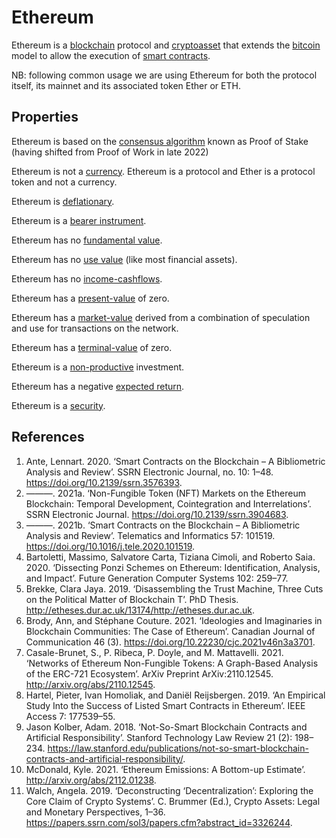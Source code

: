 # Ethereum

Ethereum is a [blockchain](blockchain.md) protocol and [cryptoasset](cryptoasset.md) that extends the [bitcoin](bitcoin.md) model to allow the execution of [smart contracts](smart-contracts.md).

NB: following common usage we are using Ethereum for both the protocol itself, its mainnet and its associated token Ether or ETH.

## Properties

Ethereum is based on the [consensus algorithm](consensus-algorithm.md) known as Proof of Stake (having shifted from Proof of Work in late 2022)

Ethereum is not a [currency](currency.md). Ethereum is a protocol and Ether is a protocol token and not a currency.

Ethereum is [deflationary](deflationary.md).

Ethereum is a [bearer instrument](bearer-instrument.md).

Ethereum has no [fundamental value](fundamental-value.md).

Ethereum has no [use value](use-value.md) (like most financial assets).

Ethereum has no [income-cashflows](income-cashflows.md).

Ethereum has a [present-value](present-value.md) of zero.

Ethereum has a [market-value](market-value.md) derived from a combination of speculation and use for transactions on the network.

Ethereum has a [terminal-value](terminal-value.md) of zero.

Ethereum is a [non-productive](productive-asset.md) investment.

Ethereum has a negative [expected return](expected-return.md).

Ethereum is a [security](security.md).

## References
1. Ante, Lennart. 2020. ‘Smart Contracts on the Blockchain – A Bibliometric Analysis and Review’. SSRN Electronic Journal, no. 10: 1–48. https://doi.org/10.2139/ssrn.3576393.
1. ———. 2021a. ‘Non-Fungible Token (NFT) Markets on the Ethereum Blockchain: Temporal Development, Cointegration and Interrelations’. SSRN Electronic Journal. https://doi.org/10.2139/ssrn.3904683.
1. ———. 2021b. ‘Smart Contracts on the Blockchain – A Bibliometric Analysis and Review’. Telematics and Informatics 57: 101519. https://doi.org/10.1016/j.tele.2020.101519.
1. Bartoletti, Massimo, Salvatore Carta, Tiziana Cimoli, and Roberto Saia. 2020. ‘Dissecting Ponzi Schemes on Ethereum: Identification, Analysis, and Impact’. Future Generation Computer Systems 102: 259–77.
1. Brekke, Clara Jaya. 2019. ‘Disassembling the Trust Machine, Three Cuts on the Political Matter of Blockchain T’. PhD Thesis. http://etheses.dur.ac.uk/13174/http://etheses.dur.ac.uk.
1. Brody, Ann, and Stéphane Couture. 2021. ‘Ideologies and Imaginaries in Blockchain Communities: The Case of Ethereum’. Canadian Journal of Communication 46 (3). https://doi.org/10.22230/cjc.2021v46n3a3701.
1. Casale-Brunet, S., P. Ribeca, P. Doyle, and M. Mattavelli. 2021. ‘Networks of Ethereum Non-Fungible Tokens: A Graph-Based Analysis of the ERC-721 Ecosystem’. ArXiv Preprint ArXiv:2110.12545. http://arxiv.org/abs/2110.12545.
1. Hartel, Pieter, Ivan Homoliak, and Daniël Reijsbergen. 2019. ‘An Empirical Study Into the Success of Listed Smart Contracts in Ethereum’. IEEE Access 7: 177539–55.
1. Jason Kolber, Adam. 2018. ‘Not-So-Smart Blockchain Contracts and Artificial Responsibility’. Stanford Technology Law Review 21 (2): 198–234. https://law.stanford.edu/publications/not-so-smart-blockchain-contracts-and-artificial-responsibility/.
1. McDonald, Kyle. 2021. ‘Ethereum Emissions: A Bottom-up Estimate’. http://arxiv.org/abs/2112.01238.
1. Walch, Angela. 2019. ‘Deconstructing ‘Decentralization’: Exploring the Core Claim of Crypto Systems’. C. Brummer (Ed.), Crypto Assets: Legal and Monetary Perspectives, 1–36. https://papers.ssrn.com/sol3/papers.cfm?abstract_id=3326244.
